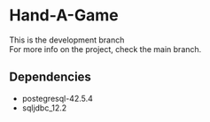# Hand-A-Game
This is the development branch </br>
For more info on the project, check the main branch.

## Dependencies
- postegresql-42.5.4
- sqljdbc_12.2
